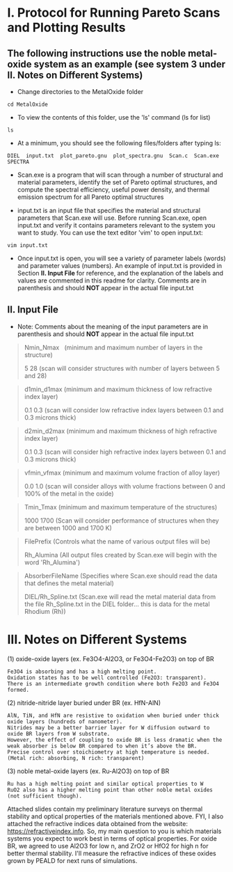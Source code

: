 # I. Protocol for Running Pareto Scans and Plotting Results

## The following instructions use the noble metal-oxide system as an example (see system 3 under II. Notes on Different Systems)

- Change directories to the MetalOxide folder

`cd MetalOxide`

- To view the contents of this folder, use the 'ls' command (ls for list)

`ls`

- At a minimum, you should see the following files/folders after typing ls:

`DIEL  input.txt  plot_pareto.gnu  plot_spectra.gnu  Scan.c  Scan.exe  SPECTRA`

- Scan.exe is a program that will scan through a number of structural and material parameters, identify the set of Pareto optimal structures, and compute the spectral efficiency, useful power density, and thermal emission spectrum for all Pareto optimal structures

- input.txt is an input file that specifies the material and structural parameters that Scan.exe will use.  Before running Scan.exe, open input.txt and verify it contains parameters relevant to the system you want to study.  You can use the text editor 'vim' to open input.txt:

`vim input.txt`

- Once input.txt is open, you will see a variety of parameter labels (words) and parameter values (numbers).  An example of input.txt is provided in Section <b> II. Input File </b> for reference, and the explanation of the labels and values are commented in this readme for clarity.  Comments are in parenthesis and should <b> NOT </b> appear in the actual file input.txt  

## II. Input File
- Note: Comments about the meaning of the input parameters are in parenthesis and should <b> NOT </b> appear in the actual file input.txt

>Nmin_Nmax   (minimum and maximum number of layers in the structure) 
>
>5 28        (scan will consider structures with number of layers between 5 and 28)

>d1min_d1max (minimum and maximum thickness of low refractive index layer) 
>
>0.1  0.3    (scan will consider low refractive index layers between 0.1 and 0.3 microns thick)
 
>d2min_d2max  (minimum and maximum thickness of high refractive index layer) 
>
>0.1  0.3     (scan will consider high refractive index layers between 0.1 and 0.3 microns thick)

>vfmin_vfmax  (minimum and maximum volume fraction of alloy layer)
>
>0.0 1.0      (scan will consider alloys with volume fractions between 0 and 100% of the metal in the oxide)

>Tmin_Tmax    (minimum and maximum temperature of the structures)
>
>1000 1700    (Scan will consider performance of structures when they are between 1000 and 1700 K)

>FilePrefix   (Controls what the name of various output files will be)
>
>Rh_Alumina   (All output files created by Scan.exe will begin with the word 'Rh_Alumina')

>AbsorberFileName (Specifies where Scan.exe should read the data that defines the metal material)
>
>DIEL/Rh_Spline.txt (Scan.exe will read the metal material data from the file Rh_Spline.txt in the DIEL folder... this is data for the metal Rhodium (Rh))


# III. Notes on Different Systems
(1) oxide-oxide layers (ex. Fe3O4-Al2O3, or Fe3O4-Fe2O3) on top of BR

    Fe3O4 is absorbing and has a high melting point.
    Oxidation states has to be well controlled (Fe2O3: transparent).
    There is an intermediate growth condition where both Fe2O3 and Fe3O4 formed.

(2) nitride-nitride layer buried under BR (ex. HfN-AlN)

    AlN, TiN, and HfN are resistive to oxidation when buried under thick oxide layers (hundreds of nanometer). 
    Nitrides may be a better barrier layer for W diffusion outward to oxide BR layers from W substrate.
    However, the effect of coupling to oxide BR is less dramatic when the weak absorber is below BR compared to when it’s above the BR.
    Precise control over stoichiometry at high temperature is needed. (Metal rich: absorbing, N rich: transparent)

(3) noble metal-oxide layers (ex. Ru-Al2O3) on top of BR

    Ru has a high melting point and similar optical properties to W
    RuO2 also has a higher melting point than other noble metal oxides (not sufficient though).

Attached slides contain my preliminary literature surveys on thermal stability and optical properties of the materials mentioned above. FYI, I also attached the refractive indices data obtained from the website: https://refractiveindex.info. So, my main question to you is which materials systems you expect to work best in terms of optical properties. For oxide BR, we agreed to use Al2O3 for low n, and ZrO2 or HfO2 for high n for better thermal stability. I'll measure the refractive indices of these oxides grown by PEALD for next runs of simulations.
